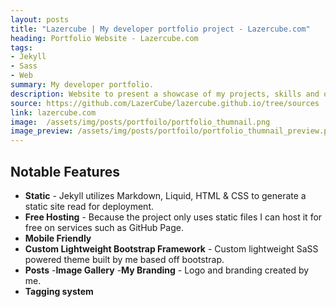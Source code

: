 ```yaml
---
layout: posts
title: "Lazercube | My developer portfolio project - Lazercube.com"
heading: Portfolio Website - Lazercube.com
tags:
- Jekyll
- Sass
- Web
summary: My developer portfolio.
description: Website to present a showcase of my projects, skills and other information to help give people an idea of what I do. Written using Jekyll, SaSS and hosted on GitHub pages.
source: https://github.com/LazerCube/lazercube.github.io/tree/sources
link: lazercube.com
image:  /assets/img/posts/portfoilo/portfolio_thumnail.png
image_preview: /assets/img/posts/portfoilo/portfolio_thumnail_preview.png
---
```


## Notable Features

- **Static** - Jekyll utilizes Markdown, Liquid, HTML & CSS to generate a static site read for deployment.
- **Free Hosting** -  Because the project only uses static files I can host it for free on services such as GitHub Page.
- **Mobile Friendly**
- **Custom Lightweight Bootstrap Framework** - Custom lightweight SaSS powered theme built by me based off bootstrap. 
- **Posts**
-**Image Gallery**
-**My Branding** - Logo and branding created by me.
- **Tagging system**
